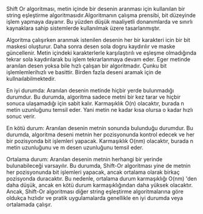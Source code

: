 Shift Or algoritması, metin içinde bir desenin aranması için kullanılan bir string eşleştirme algoritmasıdır.Algoritmanın çalışma prensibi, bit düzeyinde işlem yapmaya dayanır.
 Bu yüzden düşük maaliyetli donanımlarda ve sınırlı kaynaklara sahip sistemlerde kullanılmak üzere tasarlanmıştır.

Algoritma çalışırken aranmak istenilen desenin her bir karakteri icin bir bit maskesi oluşturur. 
Daha sonra desen sola dogru kaydırılır ve maske güncellenir. Metin içindeki karakterlerle karşılaştırılı ve eşleşme olmadığında tekrar sola kaydırılarak bu işlem tekrarlanmaya devam eder. Eger metinde aranılan desen yoksa bile hızlı çalışan bir algoritmadır. Çunku bit işlemlemlerihızlı ve basittir. Birden fazla deseni aramak için de kullnaılabilmektedir.

En iyi durumda: 
Aranılan desenin metinde hiçbir yerde bulunmadığı durumdur. Bu durumda, algoritma sadece metni bir kez tarar ve hiçbir sonuca ulaşamadığı için sabit kalır. Karmaşıklık O(n) olacaktır, burada n metin uzunluğunu temsil eder. Yani metin ne kadar kısa olursa o kadar hızlı sonuc verir.

En kötü durum:
Aranılan desenin metnin sonunda bulunduğu durumdur. Bu durumda, algoritma deseni metnin her pozisyonunda kontrol edecek ve her bir pozisyonda bit işlemleri yapacak. Karmaşıklık O(nm) olacaktır, burada n metin uzunluğunu ve m desen uzunluğunu temsil eder.

Ortalama durum: 
Aranılan desenin metnin herhangi bir yerinde bulunabileceği varsayılır. Bu durumda, Shift-Or algoritması yine de metnin her pozisyonunda bit işlemleri yapacak, ancak ortalama olarak birkaç pozisyonda duracaktır. Bu nedenle, ortalama durum karmaşıklığı O(nm) 'den daha düşük, ancak en kötü durum karmaşıklığından daha yüksek olacaktır. Ancak, Shift-Or algoritması diğer string eşleştirme algoritmalarına göre oldukça hızlıdır ve pratik uygulamalarda genellikle en iyi durumda veya ortalamada çalışır.



